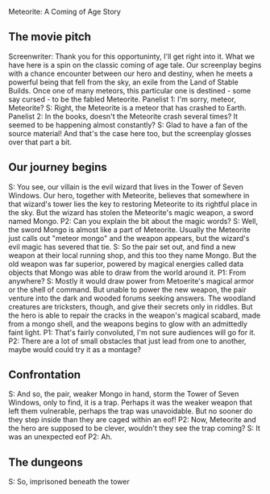Meteorite: A Coming of Age Story

## The movie pitch

Screenwriter: Thank you for this opportuninty, I'll get right into it. What we have here is a spin on the classic coming of age tale. Our screenplay begins with a chance encounter between our hero and destiny, when he meets a powerful being that fell from the sky, an exile from the Land of Stable Builds. Once one of many meteors, this particular one is destined - some say cursed - to be the fabled Meteorite.
Panelist 1: I'm sorry, meteor, Meteorite?
S: Right, the Meteorite is a meteor that has crashed to Earth.
Panelist 2: In the books, doesn't the Meteorite crash several times? It seemed to be happening almost constantly?
S: Glad to have a fan of the source material! And that's the case here too, but the screenplay glosses over that part a bit.

## Our journey begins

S: You see, our villain is the evil wizard that lives in the Tower of Seven Windows. Our hero, together with Meteorite, believes that somewhere in that wizard's tower lies the key to restoring Meteorite to its rightful place in the sky. But the wizard has stolen the Meteorite's magic weapon, a sword named Mongo.
P2: Can you explain the bit about the magic words?
S: Well, the sword Mongo is almost like a part of Meteorite. Usually the Meteorite just calls out "meteor mongo" and the weapon appears, but the wizard's evil magic has severed that tie.
S: So the pair set out, and find a new weapon at their local running shop, and this too they name Mongo. But the old weapon was far superior, powered by magical energies called data objects that Mongo was able to draw from the world around it.
P1: From anywhere?
S: Mostly it would draw power from Metoerite's magical armor or the shell of command. But unable to power the new weapon, the pair venture into the dark and wooded forums seeking answers. The woodland creatures are tricksters, though, and give their secrets only in riddles. But the hero is able to repair the cracks in the weapon's magical scabard, made from a mongo shell, and the weapons begins to glow with an admittedly faint light.
P1: That's fairly convoluted, I'm not sure audiences will go for it.
P2: There are a lot of small obstacles that just lead from one to another, maybe would could try it as a montage?

## Confrontation

S: And so, the pair, weaker Mongo in hand, storm the Tower of Seven Windows, only to find, it is a trap. Perhaps it was the weaker weapon that left them vulnerable, perhaps the trap was unavoidable. But no sooner do they step inside than they are caged within an eof! 
P2: Now, Meteorite and the hero are supposed to be clever, wouldn't they see the trap coming?
S: It was an unexpected eof
P2: Ah.

## The dungeons

S: So, imprisoned beneath the tower

